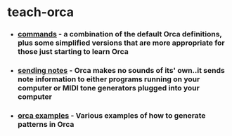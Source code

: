 # teach-orca

* ### [commands](commands) - a combination of the default Orca definitions, plus some simplified versions that are more appropriate for those just starting to learn Orca
* ### [sending notes](https://github.com/onewheeltom/teach-orca/tree/main/commands#sending-notes) - Orca makes no sounds of its' own..it sends note information to either programs running on your computer or MIDI tone generators plugged into your computer 
* ### [orca examples](https://github.com/onewheeltom/teach-orca/tree/main/commands#orca-examples) - Various examples of how to generate patterns in Orca
